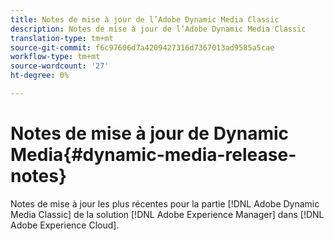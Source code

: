 ```yaml
---
title: Notes de mise à jour de l’Adobe Dynamic Media Classic
description: Notes de mise à jour de l’Adobe Dynamic Media Classic
translation-type: tm+mt
source-git-commit: f6c97606d7a4209427316d7367013ad9585a5cae
workflow-type: tm+mt
source-wordcount: '27'
ht-degree: 0%

---
```



# Notes de mise à jour de Dynamic Media{#dynamic-media-release-notes}

Notes de mise à jour les plus récentes pour la partie [!DNL Adobe Dynamic Media Classic] de la solution [!DNL Adobe Experience Manager] dans [!DNL Adobe Experience Cloud].